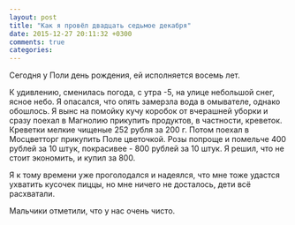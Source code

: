 ```yaml
---
layout: post
title: "Как я провёл двадцать седьмое декабря"
date: 2015-12-27 20:11:32 +0300
comments: true
categories: 
---
```

Сегодня у Поли день рождения, ей исполняется восемь лет.

К удивлению, сменилась погода, с утра -5, на улице небольшой снег, ясное небо. Я опасался, что опять замерзла вода в омывателе, однако обошлось. Я вынс на помойку кучу коробок от вчерашней уборки и сразу поехал в Магнолию прикупить продуктов, в частности, креветок. Креветки мелкие чищеные 252 рубля за 200 г. Потом поехал в Мосцветторг прикупить Поле цветочкой. Розы попроще и помельче 400 рублей за 10 штук, покрасивее - 800 рублей за 10 штук. Я решил, что не стоит экономить, и купил за 800.

Я к тому времени уже проголодался и надеялся, что мне тоже удастся ухватить кусочек пиццы, но мне ничего не досталось, дети всё расхватали.

Мальчики отметили, что у нас очень чисто.